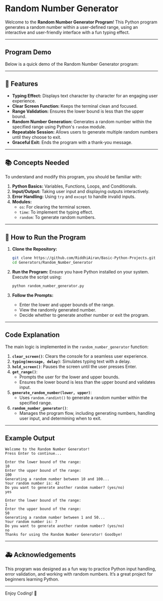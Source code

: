 # Random Number Generator

Welcome to the **Random Number Generator Program**! This Python program generates a random number within a user-defined range, using an interactive and user-friendly interface with a fun typing effect.

---

## Program Demo

Below is a quick demo of the Random Number Generator program:



---

## 🚀 Features

- **Typing Effect:** Displays text character by character for an engaging user experience.
- **Clear Screen Function:** Keeps the terminal clean and focused.
- **Range Validation:** Ensures the lower bound is less than the upper bound.
- **Random Number Generation:** Generates a random number within the specified range using Python's `random` module.
- **Repeatable Session:** Allows users to generate multiple random numbers until they choose to exit.
- **Graceful Exit:** Ends the program with a thank-you message.

---

## 📚 Concepts Needed

To understand and modify this program, you should be familiar with:

1. **Python Basics:** Variables, Functions, Loops, and Conditionals.
2. **Input/Output:** Taking user input and displaying outputs interactively.
3. **Error Handling:** Using `try` and `except` to handle invalid inputs.
4. **Modules:**
   - `os`: For clearing the terminal screen.
   - `time`: To implement the typing effect.
   - `random`: To generate random numbers.

---

## 📄 How to Run the Program

1. **Clone the Repository:**
   ```bash
   git clone https://github.com/RiddhiAiran/Basic-Python-Projects.git
   cd Generators/Random_Number_Generator
   ```

2. **Run the Program:**
   Ensure you have Python installed on your system. Execute the script using:
   ```bash
   python random_number_generator.py
   ```

3. **Follow the Prompts:**
   - Enter the lower and upper bounds of the range.
   - View the randomly generated number.
   - Decide whether to generate another number or exit the program.

---

## Code Explanation

The main logic is implemented in the `random_number_generator` function:

1. **`clear_screen()`**: Clears the console for a seamless user experience.
2. **`typing(message, delay)`**: Simulates typing text with a delay.
3. **`hold_screen()`**: Pauses the screen until the user presses Enter.
4. **`get_range()`**:
   - Prompts the user for the lower and upper bounds.
   - Ensures the lower bound is less than the upper bound and validates input.
5. **`generate_random_number(lower, upper)`**:
   - Uses `random.randint()` to generate a random number within the specified range.
6. **`random_number_generator()`**:
   - Manages the program flow, including generating numbers, handling user input, and determining when to exit.

---

## Example Output

```plaintext
Welcome to the Random Number Generator!
Press Enter to continue...

Enter the lower bound of the range:
10
Enter the upper bound of the range:
100
Generating a random number between 10 and 100...
Your random number is: 42
Do you want to generate another random number? (yes/no)
yes

Enter the lower bound of the range:
1
Enter the upper bound of the range:
50
Generating a random number between 1 and 50...
Your random number is: 7
Do you want to generate another random number? (yes/no)
no
Thanks for using the Random Number Generator! Goodbye!
```

---

## 🚑 Acknowledgements

This program was designed as a fun way to practice Python input handling, error validation, and working with random numbers. It’s a great project for beginners learning Python.

---

Enjoy Coding! 🎲
